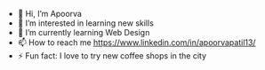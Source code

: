 - 👋 Hi, I’m Apoorva
- 🚀 I’m interested in learning new skills
- 🌱 I’m currently learning Web Design
- 📫 How to reach me https://www.linkedin.com/in/apoorvapatil13/
- ⚡ Fun fact: I love to try new coffee shops in the city

<!---
apoorva13-code/apoorva13-code is a ✨ special ✨ repository because its `README.md` (this file) appears on your GitHub profile.
You can click the Preview link to take a look at your changes.
--->
